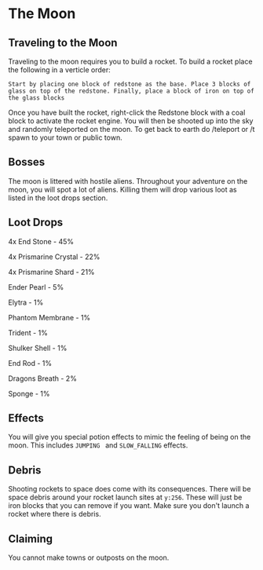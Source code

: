 # The Moon

## Traveling to the Moon
Traveling to the moon requires you to build a rocket. To build a rocket place the following in a verticle order: 

`Start by placing one block of redstone as the base. Place 3 blocks of glass on top of the redstone. Finally, place a block of iron on top of the glass blocks`

Once you have built the rocket, right-click the Redstone block with a coal block to activate the rocket engine. You will then be shooted up into the sky and randomly teleported on the moon. To get back to earth do /teleport or /t spawn to your town or public town. 


## Bosses
The moon is littered with hostile aliens. Throughout your adventure on the moon, you will spot a lot of aliens. Killing them will drop various loot as listed in the loot drops section. 

## Loot Drops
4x End Stone - 45%

4x Prismarine Crystal - 22%

4x Prismarine Shard - 21%

Ender Pearl - 5% 

Elytra - 1%

Phantom Membrane - 1% 

Trident - 1%

Shulker Shell - 1%

End Rod - 1%

Dragons Breath - 2%

Sponge - 1%

## Effects
You will give you special potion effects to mimic the feeling of being on the moon. This includes `JUMPING ` and `SLOW_FALLING` effects.

## Debris
Shooting rockets to space does come with its consequences. There will be space debris around your rocket launch sites at  `y:256`. These will just be iron blocks that you can remove if you want. Make sure you don't launch a rocket where there is debris. 

## Claiming
You cannot make towns or outposts on the moon. 